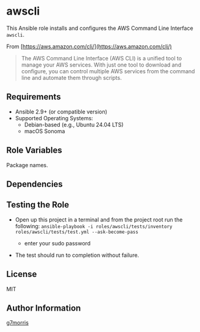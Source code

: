 awscli
=========

This Ansible role installs and configures the AWS Command Line Interface `awscli`.

From [https://aws.amazon.com/cli/](https://aws.amazon.com/cli/)

> The AWS Command Line Interface (AWS CLI) is a unified tool to manage your AWS services. With just one tool to download and configure, you can control multiple AWS services from the command line and automate them through scripts.

Requirements
------------

- Ansible 2.9+ (or compatible version)
- Supported Operating Systems:
  - Debian-based (e.g., Ubuntu 24.04 LTS)
  - macOS Sonoma

Role Variables
--------------

Package names.

Dependencies
------------

Testing the Role
----------------

* Open up this project in a terminal and from the project root run the following: `ansible-playbook -i roles/awscli/tests/inventory roles/awscli/tests/test.yml --ask-become-pass`
  * enter your sudo password

* The test should run to completion without failure.

License
-------

MIT

Author Information
------------------

[g7morris](https://github.com/g7morris)
